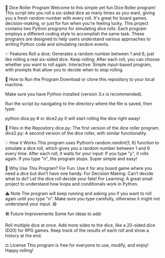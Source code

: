 🎲 Dice Roller Program
Welcome to this simple yet fun Dice Roller program! This script lets you roll a six-sided dice as many times as you want, giving you a fresh random number with every roll. It's great for board games, decision-making, or just for fun when you're feeling lucky. 
This project contains two Python programs for simulating dice rolls. Each program employs a different coding style to accomplish the same task. These programs are designed to help users understand various approaches to writing Python code and simulating random events.


✨ Features
Roll a dice: Generates a random number between 1 and 6, just like rolling a real six-sided dice.
Keep rolling: After each roll, you can choose whether you want to roll again.
Interactive: Simple input-based program, with prompts that allow you to decide when to stop rolling.


🚀 How to Run the Program
Download or clone this repository to your local machine.

Make sure you have Python installed (version 3.x is recommended).

Run the script by navigating to the directory where the file is saved, then type:

python dice.py  # or dice2.py
It will start rolling the dice right away!


📂 Files in the Repository
dice.py: The first version of the dice roller program.
dice2.py: A second version of the dice roller, with similar functionality.


💡 How it Works
This program uses Python’s random.randint(1, 6) function to simulate a dice roll, which gives you a random number between 1 and 6 every time.
After each roll, it waits for your input:
If you type "y", it rolls again.
If you type "n", the program stops.
Super simple and easy!


🎯 Why Use This Program?
For Fun: Use it for any board game where you need a dice but don’t have one handy.
For Decision Making: Can’t decide what to do? Let the dice roll decide your fate!
For Learning: A great small project to understand how loops and conditionals work in Python.


⚠️ Note
The program will keep running and asking you if you want to roll again until you type "n".
Make sure you type carefully, otherwise it might not understand your input. 😄


🛠️ Future Improvements
Some fun ideas to add:

Roll multiple dice at once.
Add more sides to the dice, like a 20-sided dice (D20) for RPG games.
Keep track of the results of each roll and show a history at the end.


⚖️ License
This program is free for everyone to use, modify, and enjoy! Happy rolling!

